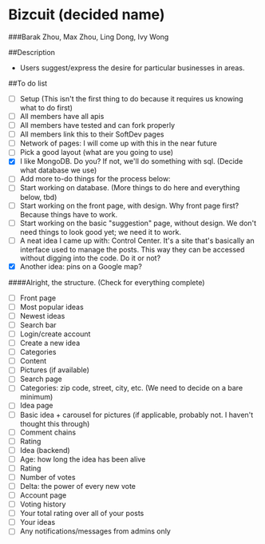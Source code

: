 Bizcuit (decided name)
========
###Barak Zhou, Max Zhou, Ling Dong, Ivy Wong

##Description
- Users suggest/express the desire for particular businesses in areas.

##To do list
- [ ] Setup (This isn't the first thing to do because it requires us knowing what to do first)
 - [ ] All members have all apis
 - [ ] All members have tested and can fork properly
- [ ] All members link this to their SoftDev pages
- [ ] Network of pages: I will come up with this in the near future
- [ ] Pick a good layout (what are you going to use)
- [x] I like MongoDB. Do you? If not, we'll do something with sql. (Decide what database we use)
- [ ] Add more to-do things for the process below:
- [ ] Start working on database. (More things to do here and everything below, tbd)
- [ ] Start working on the front page, with design. Why front page first? Because things have to work.
- [ ] Start working on the basic "suggestion" page, without design. We don't need things to look good yet; we need it to work.
- [ ] A neat idea I came up with: Control Center. It's a site that's basically an interface used to manage the posts. This way they can be accessed without digging into the code. Do it or not?
- [x] Another idea: pins on a Google map?

####Alright, the structure. (Check for everything complete)
 - [ ] Front page
  - [ ] Most popular ideas
  - [ ] Newest ideas
  - [ ] Search bar
  - [ ] Login/create account
  - [ ] Create a new idea
   - [ ] Categories
   - [ ] Content
   - [ ] Pictures (if available)
 - [ ] Search page
  - [ ] Categories: zip code, street, city, etc. (We need to decide on a bare minimum)
 - [ ] Idea page
  - [ ] Basic idea + carousel for pictures (if applicable, probably not. I haven't thought this through)
  - [ ] Comment chains
  - [ ] Rating
 - [ ] Idea (backend)
  - [ ] Age: how long the idea has been alive
  - [ ] Rating
  - [ ] Number of votes
  - [ ] Delta: the power of every new vote
 - [ ] Account page
  - [ ] Voting history
  - [ ] Your total rating over all of your posts
  - [ ] Your ideas
  - [ ] Any notifications/messages from admins only
